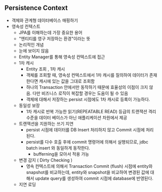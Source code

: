 ## **Persistence Context**

- 객체와 관계형 데이터베이스 매핑하기
- 영속성 컨텍스트
    - JPA를 이해하는데 가장 중요한 용어
    - "엔티티를 영구 저장하는 환경"이라는 뜻
    - 논리적인 개념
    - 눈에 보이지 않음
    - Entity Manager를 통해 영속성 컨텍스트에 접근
    - 1차 캐시
        - Entity 조회 , 1차 캐시
        - 객체를 조회할 때, 영속성 컨텍스트에서 1차 캐시를 질의하여 데이터가 존재한다면 캐시에 있는 값을 그대로 조회함
        - 하나의 Transaction 안에서만 동작하기 때문에 효율성의 이점이 크지 않음. 다만 비즈니스 로직이 복잡할 경우는 도움이 될 수 있음
        - 객체에 대해서 저장하는 persist 시점에도 1차 캐시로 등록이 가능하다.
    - 동일성 보장
        - 1차 캐시로 반복 가능한 읽기(REPEATABLE READ) 등급의 트랜잭션 격리 수준을 데이터 베이스가 아닌 애플리케이션 차원에서 제공
    - 트랜잭션을 지원하는 쓰기 지연
        - persist 시점에 데이터를 DB Insert 처리하지 않고 Commit 시점에 처리된다.
        - persist를 다수 호출 후에 commit 명령어에 의해서 실행되므로, jdbc batch insert 와 동일하게 동작한다.
            - bufferning을 모아서 적용 가능
    - 변경 감지 ( Dirty Checking )
        - 영속 컨텍스트에 의해서 Transaction Commit (flush) 시점에 entity와 snapshot를 비교하는데,
          entity와 snapshot을 비교하여 변경된 값에 대해서 update query를 생성하여 commit 시점에 database에 반영된다.
    - 지연 로딩 
